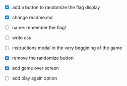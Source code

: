 - [x] add a button to randomize the flag display
- [x] change readme.md
- [ ] name: remember the flag!
- [ ] write css
- [ ] instructions modal in the very beggining of the game
- [x] remove the randomize button
- [x] add game over screen
- [ ] add play again option

